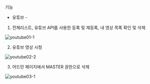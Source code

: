 
기능





- 유튜브 -
1. 전체리스트, 유튜브 API를 사용한 등록 및 재등록, 내 영상 목록 확인 및 삭제

![youtube01-1](https://user-images.githubusercontent.com/76759835/189476115-34a196de-d7f8-4967-bfb4-bc8660ecef10.gif)




2. 유튜브 영상 시청

![youtube02-2](https://user-images.githubusercontent.com/76759835/189476339-bb953f45-9773-4304-9961-1d99fc875dc8.gif)




3. 어드민 페이지에서 MASTER 권한으로 삭제 

![youtube03-1](https://user-images.githubusercontent.com/76759835/189476568-fffa79b8-7920-4790-91ce-575665048d15.gif)
